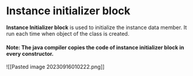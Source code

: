 

# Instance initializer block

**Instance Initializer block** is used to initialize the instance data member. It run each time when object of the class is created.

#### Note: The java compiler copies the code of instance initializer block in every constructor.

![[Pasted image 20230916010222.png]]
